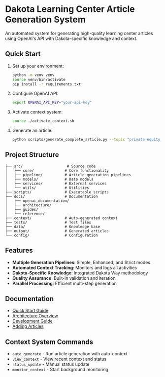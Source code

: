 # Dakota Learning Center Article Generation System

An automated system for generating high-quality learning center articles using OpenAI's API with Dakota-specific knowledge and context.

## Quick Start

1. Set up your environment:
   ```bash
   python -m venv venv
   source venv/bin/activate
   pip install -r requirements.txt
   ```

2. Configure OpenAI API:
   ```bash
   export OPENAI_API_KEY="your-api-key"
   ```

3. Activate context system:
   ```bash
   source ./activate_context.sh
   ```

4. Generate an article:
   ```bash
   python scripts/generate_complete_article.py --topic "private equity trends"
   ```

## Project Structure

```
├── src/                    # Source code
│   ├── core/              # Core functionality
│   ├── pipeline/          # Article generation pipelines
│   ├── models/            # Data models
│   ├── services/          # External services
│   └── utils/             # Utilities
├── scripts/               # Executable scripts
├── docs/                  # Documentation
│   ├── openai_documentation/
│   ├── architecture/
│   ├── guides/
│   └── reference/
├── context/               # Auto-generated context
├── tests/                 # Test files
├── data/                  # Knowledge base
├── output/                # Generated articles
└── config/                # Configuration
```

## Features

- **Multiple Generation Pipelines**: Simple, Enhanced, and Strict modes
- **Automated Context Tracking**: Monitors and logs all activities
- **Dakota-Specific Knowledge**: Integrated Dakota Way methodology
- **Quality Assurance**: Built-in validation and iteration
- **Parallel Processing**: Efficient multi-step generation

## Documentation

- [Quick Start Guide](docs/guides/QUICKSTART.md)
- [Architecture Overview](docs/architecture/ARCHITECTURE.md)
- [Development Guide](docs/guides/DEVELOPMENT.md)
- [Adding Articles](docs/guides/ADDING_LEARNING_CENTER_ARTICLES.md)

## Context System Commands

- `auto_generate` - Run article generation with auto-context
- `view_context` - View recent context and status
- `status_update` - Manual status update
- `monitor_context` - Start background monitoring
